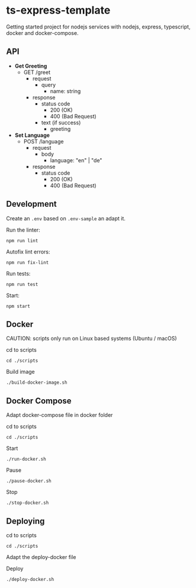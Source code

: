 # ts-express-template
Getting started project for nodejs services with nodejs, express, typescript, docker and docker-compose.


## API

- **Get Greeting**
  - GET /greet
    - request
      - query
        - name: string
    - response
      - status code
        - 200 (OK)
        - 400 (Bad Request)
      - text (if success)
        - greeting
- **Set Language**
  - POST /language
    - request
      - body
        - language: "en" | "de"
    - response
      - status code
        - 200 (OK)
        - 400 (Bad Request)


## Development

Create an `.env` based on `.env-sample` an adapt it.

Run the linter:
```
npm run lint
```

Autofix lint errors:
```
npm run fix-lint
```

Run tests:
```
npm run test
```

Start:
```
npm start
```


## Docker

CAUTION: scripts only run on Linux based systems (Ubuntu / macOS)

cd to scripts
```
cd ./scripts
```

Build image
```
./build-docker-image.sh
```


## Docker Compose

Adapt docker-compose file in docker folder

cd to scripts
```
cd ./scripts
```

Start
```
./run-docker.sh
```


Pause
```
./pause-docker.sh
```


Stop
```
./stop-docker.sh
```


## Deploying

cd to scripts
```
cd ./scripts
```

Adapt the deploy-docker file

Deploy
```
./deploy-docker.sh
```